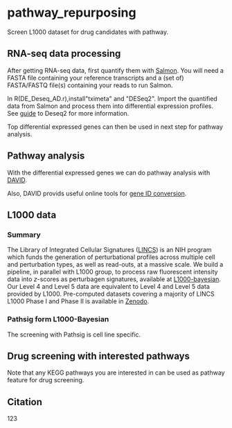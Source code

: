 # pathway_repurposing
Screen L1000 dataset for drug candidates with pathway.

## RNA-seq data processing 
After getting RNA-seq data, first quantify them with [Salmon](https://github.com/COMBINE-lab/salmon). You will need a FASTA file containing your reference transcripts and a (set of) FASTA/FASTQ file(s) containing your reads to run Salmon.

In R(DE_Deseq_AD.r),install"tximeta" and "DESeq2". Import the quantified data from Salmon and process them into differential expression profiles. See [guide](https://bioc.ism.ac.jp/packages/2.14/bioc/vignettes/DESeq2/inst/doc/beginner.pdf) to Deseq2 for more information.

Top differential expressed genes can then be used in next step for pathway analysis. 

## Pathway analysis
With the differential expressed genes we can do pathway analysis with [DAVID](https://david.ncifcrf.gov/). 

Also, DAVID provids useful online tools for [gene ID conversion](https://david.ncifcrf.gov/conversion.jsp).

## L1000 data
### Summary
The Library of Integrated Cellular Signatures ([LINCS](https://lincsproject.org/LINCS/)) is an NIH program which funds the generation of perturbational profiles across multiple cell and perturbation types, as well as read-outs, at a massive scale. We build a pipeline, in parallel with L1000 group, to process raw fluorescent intensity data into *z*-scores as perturbagen signatures, available at [L1000-bayesian](https://github.com/njpipeorgan/L1000-bayesian). Our Level 4 and Level 5 data are equivalent to Level 4 and Level 5 data provided by L1000. Pre-computed datasets covering a majority of LINCS L1000 Phase I and Phase II is available in [Zenodo](https://zenodo.org/record/5559183#.YWJS39rMKUk).

### Pathsig form L1000-Bayesian
The screening with Pathsig is cell line specific. 

## Drug screening with interested pathways
Note that any KEGG pathways you are interested in can be used as pathway feature for drug screening.

## Citation
123